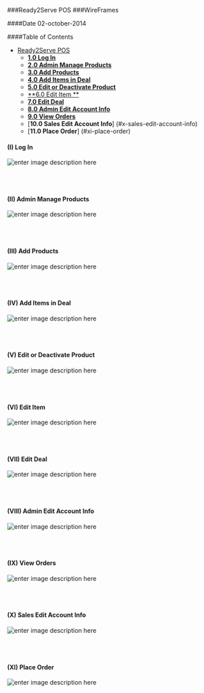 
###Ready2Serve POS
###WireFrames

####Date 02-october-2014



####Table of Contents
 * [Ready2Serve POS](#ready2serve-pos)
      * [**1.0	Log In**](#i-log-in)
      * [**2.0	Admin Manage Products**](#ii-admin-manage-products)
      * [**3.0 Add Products**](#iii-add-products)
      * [**4.0 Add Items in Deal**](#iv-add-items-in-deal )
      * [**5.0	Edit or Deactivate Product**](#v-edit-or-deactivate-product)
      * [**6.0	Edit Item **](#vi-edit-item)
      * [**7.0 Edit Deal**](#vii-edit-deal)
      * [**8.0 Admin Edit Account Info**](#viii-admin-edit-account-info)
      * [**9.0 View Orders**](#ix-view-orders)
      * [**10.0 Sales Edit Account Info**] (#x-sales-edit-account-info)
      * [**11.0 Place Order**] (#xi-place-order)

















#### (I) Log In
![enter image description here]( https://raw.github.com/RazaChohan/ReadytoServe-POS/web/wireframesImages/1.png)

<br/>
<br/>

#### (II) Admin Manage Products 
![enter image description here]( https://raw.github.com/RazaChohan/ReadytoServe-POS/web/wireframesImages/2.png)

<br/>
<br/>

#### (III) Add Products
![enter image description here]( https://raw.github.com/RazaChohan/ReadytoServe-POS/web/wireframesImages/3.png)

<br/>
<br/>

#### (IV) Add Items in Deal
![enter image description here]( https://raw.github.com/RazaChohan/ReadytoServe-POS/web/wireframesImages/4.png)

<br/>
<br/>

#### (V) Edit or Deactivate Product
![enter image description here]( https://raw.github.com/RazaChohan/ReadytoServe-POS/web/wireframesImages/5.png)

<br/>
<br/>

#### (VI) Edit Item
![enter image description here]( https://raw.github.com/RazaChohan/ReadytoServe-POS/web/wireframesImages/6.png)

<br/>
<br/>

#### (VII) Edit Deal
![enter image description here]( https://raw.github.com/RazaChohan/ReadytoServe-POS/web/wireframesImages/7.png)

<br/>
<br/>

#### (VIII) Admin Edit Account Info
![enter image description here]( https://raw.github.com/RazaChohan/ReadytoServe-POS/web/wireframesImages/8.png)

<br/>
<br/>

#### (IX) View Orders
![enter image description here]( https://raw.github.com/RazaChohan/ReadytoServe-POS/web/wireframesImages/9.png)

<br/>
<br/>

#### (X) Sales Edit Account Info
![enter image description here]( https://raw.github.com/RazaChohan/ReadytoServe-POS/web/wireframesImages/10.png)

<br/>
<br/>

#### (XI) Place Order
![enter image description here]( https://raw.github.com/RazaChohan/ReadytoServe-POS/web/wireframesImages/11.png)

<br/>
<br/>


